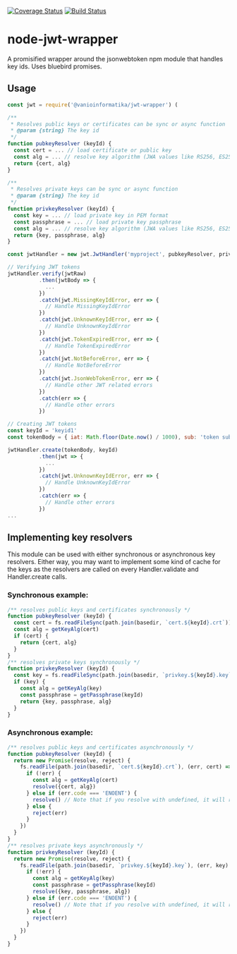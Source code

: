 [![Coverage Status](https://coveralls.io/repos/github/vanioinformatika/node-jwt-wrapper/badge.svg?branch=master)](https://coveralls.io/github/vanioinformatika/node-jwt-wrapper?branch=master)
[![Build Status](https://travis-ci.org/vanioinformatika/node-jwt-wrapper.svg?branch=master)](https://travis-ci.org/vanioinformatika/node-jwt-wrapper)

# node-jwt-wrapper
A promisified wrapper around the jsonwebtoken npm module that handles key ids.
Uses bluebird promises.

## Usage

```js
const jwt = require('@vanioinformatika/jwt-wrapper') (

/**
 * Resolves public keys or certificates can be sync or async function
 * @param {string} The key id
 */
function pubkeyResolver (keyId) {
  const cert = ... // load certificate or public key
  const alg = ... // resolve key algorithm (JWA values like RS256, ES256, etc.)
  return {cert, alg}
}

/**
 * Resolves private keys can be sync or async function
 * @param {string} The key id
 */
function privkeyResolver (keyId) {
  const key = ... // load private key in PEM format
  const passphrase = ... // load private key passphrase
  const alg = ... // resolve key algorithm (JWA values like RS256, ES256, etc.)
  return {key, passphrase, alg}
}

const jwtHandler = new jwt.JwtHandler('myproject', pubkeyResolver, privkeyResolver)

// Verifying JWT tokens
jwtHandler.verify(jwtRaw)
          .then(jwtBody => {
            ...
          })
          .catch(jwt.MissingKeyIdError, err => {
            // Handle MissingKeyIdError
          })
          .catch(jwt.UnknownKeyIdError, err => {
            // Handle UnknownKeyIdError
          })
          .catch(jwt.TokenExpiredError, err => {
            // Handle TokenExpiredError
          })
          .catch(jwt.NotBeforeError, err => {
            // Handle NotBeforeError
          })
          .catch(jwt.JsonWebTokenError, err => {
            // Handle other JWT related errors
          })
          .catch(err => {
            // Handle other errors
          })

// Creating JWT tokens
const keyId = 'keyid1'
const tokenBody = { iat: Math.floor(Date.now() / 1000), sub: 'token subject', iss: 'issuer1', aud: 'audience1' }

jwtHandler.create(tokenBody, keyId)
          .then(jwt => {
            ...
          })
          .catch(jwt.UnknownKeyIdError, err => {
            // Handle UnknownKeyIdError
          })
          .catch(err => {
            // Handle other errors
          })
...
```

## Implementing key resolvers

This module can be used with either synchronous or asynchronous key resolvers. Either way, you may want to implement some kind of cache for the keys as the resolvers are called on every Handler.validate and Handler.create calls.

### Synchronous example:
```js
/** resolves public keys and certificates synchronously */
function pubkeyResolver (keyId) {
  const cert = fs.readFileSync(path.join(basedir, `cert.${keyId}.crt`))
  const alg = getKeyAlg(cert)
  if (cert) {
    return {cert, alg}
  }
}
/** resolves private keys synchronously */
function privkeyResolver (keyId) {
  const key = fs.readFileSync(path.join(basedir, `privkey.${keyId}.key`))
  if (key) {
    const alg = getKeyAlg(key)
    const passphrase = getPassphrase(keyId)
    return {key, passphrase, alg}
  }
}
```

### Asynchronous example:
```js
/** resolves public keys and certificates asynchronously */
function pubkeyResolver (keyId) {
  return new Promise(resolve, reject) {
    fs.readFile(path.join(basedir, `cert.${keyId}.crt`), (err, cert) => {
      if (!err) {
        const alg = getKeyAlg(cert)
        resolve({cert, alg})
      } else if (err.code === 'ENOENT') {
        resolve() // Note that if you resolve with undefined, it will result in UnknownKeyIdError
      } else {
        reject(err)
      }
    })
  }
}
/** resolves private keys asynchronously */
function privkeyResolver (keyId) {
  return new Promise(resolve, reject) {
    fs.readFile(path.join(basedir, `privkey.${keyId}.key`), (err, key) => {
      if (!err) {
        const alg = getKeyAlg(key)
        const passphrase = getPassphrase(keyId)
        resolve({key, passphrase, alg})
      } else if (err.code === 'ENOENT') {
        resolve() // Note that if you resolve with undefined, it will result in UnknownKeyIdError
      } else {
        reject(err)
      }
    })
  }
}
```
